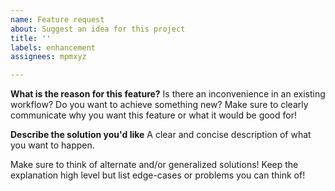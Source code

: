 ```yaml
---
name: Feature request
about: Suggest an idea for this project
title: ''
labels: enhancement
assignees: mpmxyz

---
```


**What is the reason for this feature?**
Is there an inconvenience in an existing workflow?
Do you want to achieve something new?
Make sure to clearly communicate why you want this feature or what it would be good for!

**Describe the solution you'd like**
A clear and concise description of what you want to happen.

Make sure to think of alternate and/or generalized solutions!
Keep the explanation high level but list edge-cases or problems you can think of!
